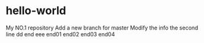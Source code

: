 # hello-world
My NO.1 repository
Add a new branch for master
Modify the info
the second line
dd
end
eee
end01
end02
end03
end04
